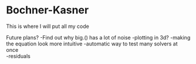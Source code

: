 # Bochner-Kasner
This is where I will put all my code

Future plans?
    -Find out why big.() has a lot of noise 
    -plotting in 3d?
    -making the equation look more intuitive 
    -automatic way to test many solvers at once     
    -residuals    